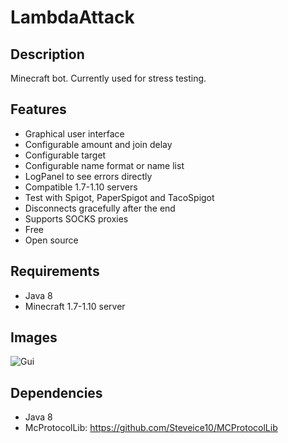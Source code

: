 # LambdaAttack

## Description

Minecraft bot. Currently used for stress testing.

## Features

* Graphical user interface
* Configurable amount and join delay
* Configurable target
* Configurable name format or name list
* LogPanel to see errors directly
* Compatible 1.7-1.10 servers
* Test with Spigot, PaperSpigot and TacoSpigot
* Disconnects gracefully after the end
* Supports SOCKS proxies
* Free
* Open source

## Requirements

* Java 8
* Minecraft 1.7-1.10 server

## Images

![Gui](http://i.imgur.com/6U00ZwA.png)

## Dependencies

* Java 8
* McProtocolLib: https://github.com/Steveice10/MCProtocolLib
